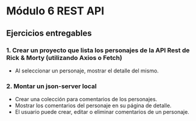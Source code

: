 # Módulo 6 REST API

## Ejercicios entregables

### 1. Crear un proyecto que lista los personajes de la API Rest de Rick & Morty (utilizando Axios o Fetch)
* Al seleccionar un personaje, mostrar el detalle del mismo.

### 2. Montar un json-server local
* Crear una colección para comentarios de los personajes.
* Mostrar los comentarios del personaje en su página de detalle.
* El usuario puede crear, editar o eliminar comentarios de un personaje.
